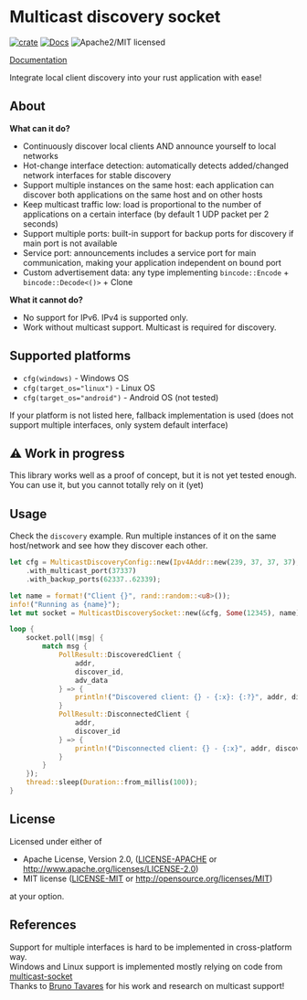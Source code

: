 # Multicast discovery socket

[![crate][crate-image]][crate-link]
[![Docs][docs-image]][docs-link]
![Apache2/MIT licensed][license-image]

[Documentation][docs-link]

Integrate local client discovery into your rust application with ease!

## About

**What can it do?**
- Continuously discover local clients AND announce yourself to local networks
- Hot-change interface detection: automatically detects added/changed network interfaces for stable discovery
- Support multiple instances on the same host: each application can discover both applications on the same host and on other hosts
- Keep multicast traffic low: load is proportional to the number of applications on a certain interface (by default 1 UDP packet per 2 seconds)
- Support multiple ports: built-in support for backup ports for discovery if main port is not available
- Service port: announcements includes a service port for main communication, making your application independent on bound port
- Custom advertisement data: any type implementing `bincode::Encode` + `bincode::Decode<()>` + Clone

**What it cannot do?**
- No support for IPv6. IPv4 is supported only.
- Work without multicast support. Multicast is required for discovery.

## Supported platforms
- `cfg(windows)` - Windows OS
- `cfg(target_os="linux")` - Linux OS
- `cfg(target_os="android")` - Android OS (not tested)

If your platform is not listed here, fallback implementation is used (does not support multiple interfaces, only system default interface)

## ⚠️ Work in progress
This library works well as a proof of concept, but it is not yet tested enough.
You can use it, but you cannot totally rely on it (yet)

## Usage
Check the `discovery` example. Run multiple instances of it on the same host/network and see how they discover each other.
```rust
let cfg = MulticastDiscoveryConfig::new(Ipv4Addr::new(239, 37, 37, 37), "multicast-example".into())
    .with_multicast_port(37337)
    .with_backup_ports(62337..62339);

let name = format!("Client {}", rand::random::<u8>());
info!("Running as {name}");
let mut socket = MulticastDiscoverySocket::new(&cfg, Some(12345), name).unwrap();

loop {
    socket.poll(|msg| {
        match msg {
            PollResult::DiscoveredClient {
                addr,
                discover_id,
                adv_data
            } => {
                println!("Discovered client: {} - {:x}: {:?}", addr, discover_id, adv_data);
            }
            PollResult::DisconnectedClient {
                addr,
                discover_id
            } => {
                println!("Disconnected client: {} - {:x}", addr, discover_id);
            }
        }
    });
    thread::sleep(Duration::from_millis(100));
}
```

## License

Licensed under either of

- Apache License, Version 2.0, ([LICENSE-APACHE](LICENSE-APACHE) or http://www.apache.org/licenses/LICENSE-2.0)
- MIT license ([LICENSE-MIT](LICENSE-MIT) or http://opensource.org/licenses/MIT)

at your option.

## References
Support for multiple interfaces is hard to be implemented in cross-platform way.  
Windows and Linux support is implemented mostly relying on code from [multicast-socket](https://crates.io/crates/multicast-socket)  
Thanks to [Bruno Tavares](https://github.com/bltavares) for his work and research on multicast support!


[//]: # (badges)

[crate-image]: https://img.shields.io/crates/v/multicast-discovery-socket?logo=rust
[crate-link]: https://crates.io/crates/multicast-discovery-socket
[docs-image]: https://docs.rs/multicast-discovery-socket/badge.svg
[docs-link]: https://docs.rs/multicast-discovery-socket/
[license-image]: https://img.shields.io/badge/license-Apache2.0/MIT-blue.svg